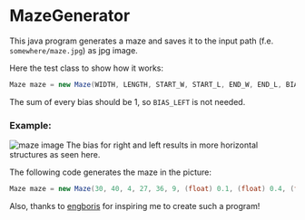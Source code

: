 # MazeGenerator

This java program generates a maze and saves it to the input path (f.e. `somewhere/maze.jpg`) as jpg image.

Here the test class to show how it works:

```java
Maze maze = new Maze(WIDTH, LENGTH, START_W, START_L, END_W, END_L, BIAS_TOP, BIAS_RIGHT, BIAS_BOTTOM, PATH_FOR_IMAGE);
```
The sum of every bias should be 1, so `BIAS_LEFT` is not needed.

### Example:

![maze image](https://github.com/TheCookieOfDoom/MazeGenerator/blob/master/pictures/image.jpg)
The bias for right and left results in more horizontal structures as seen here.

The following code generates the maze in the picture:
```java
Maze maze = new Maze(30, 40, 4, 27, 36, 9, (float) 0.1, (float) 0.4, (float) 0.1, "C:/someDirectory/maze.jpg");
```

Also, thanks to [engboris](https://github.com/engboris) for inspiring me to create such a program!
